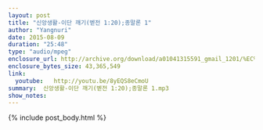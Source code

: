 ```yaml
---
layout: post
title: "신앙생활-이단 깨기(벧전 1:20);종말론 1"
author: "Yangnuri"
date: 2015-08-09
duration: "25:48"
type: "audio/mpeg"
enclosure_url: http://archive.org/download/a01041315591_gmail_1201/%EC%8B%A0%EC%95%99%EC%83%9D%ED%99%9C-%EC%9D%B4%EB%8B%A8%20%EA%B9%A8%EA%B8%B0(%EB%B2%A7%EC%A0%841;20);%EC%A2%85%EB%A7%90%EB%A1%A01.mp3
enclosure_bytes_size: 43,365,549
link:
  youtube:   http://youtu.be/8yEQS8eCmoU
summary:  신앙생활-이단 깨기(벧전 1:20);종말론 1.mp3
show_notes:
---
```


{% include post_body.html %}
